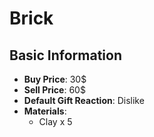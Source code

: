 # Brick

## Basic Information

- **Buy Price**: 30$
- **Sell Price**: 60$
- **Default Gift Reaction**: Dislike
- **Materials**:
  - Clay x 5